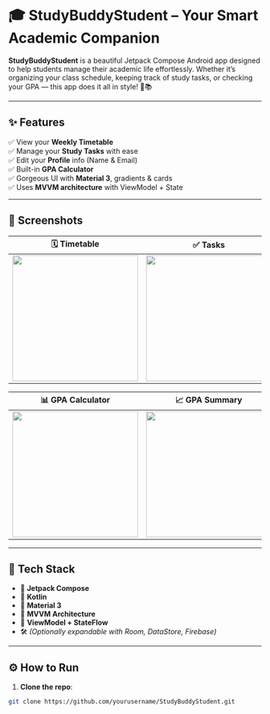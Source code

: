 # 🎓 StudyBuddyStudent – Your Smart Academic Companion

**StudyBuddyStudent** is a beautiful Jetpack Compose Android app designed to help students manage their academic life effortlessly. Whether it’s organizing your class schedule, keeping track of study tasks, or checking your GPA — this app does it all in style! 💼📚

---

## ✨ Features

✅ View your **Weekly Timetable**  
✅ Manage your **Study Tasks** with ease  
✅ Edit your **Profile** info (Name & Email)  
✅ Built-in **GPA Calculator**  
✅ Gorgeous UI with **Material 3**, gradients & cards  
✅ Uses **MVVM architecture** with ViewModel + State

---

## 📸 Screenshots

| 🗓️ Timetable | ✅ Tasks | 👤 Profile |
|--------------|----------|------------|
| <img src="screenshots/timetable.png" width="250"/> | <img src="screenshots/tasks.png" width="250"/> | <img src="screenshots/profile.png" width="250"/> |

| 📊 GPA Calculator | 📈 GPA Summary |
|-------------------|----------------|
| <img src="screenshots/gpa_calculator.png" width="250"/> | <img src="screenshots/gpa_summary.png" width="250"/> |



---

## 🧠 Tech Stack

- 🧩 **Jetpack Compose**
- 🧪 **Kotlin**
- 🎨 **Material 3**
- 🧠 **MVVM Architecture**
- 🔄 **ViewModel + StateFlow**
- 🛠️ *(Optionally expandable with Room, DataStore, Firebase)*

---

## ⚙️ How to Run

1. **Clone the repo**:
```bash
git clone https://github.com/yourusername/StudyBuddyStudent.git
